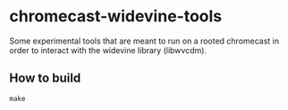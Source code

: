 chromecast-widevine-tools
=========================

Some experimental tools that are meant to run on a rooted chromecast in order to interact with the widevine library (libwvcdm).

How to build
------------
```
make
```
